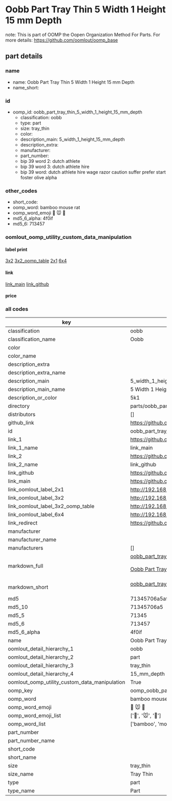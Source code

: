 # Oobb Part Tray Thin 5 Width 1 Height 15 mm Depth  

note: This is part of OOMP the Oopen Organization Method For Parts. For more details: https://github.com/oomlout/oomp_base

##  part details
  







### name
* name: Oobb Part Tray Thin 5 Width 1 Height 15 mm Depth
* name_short: 
### id
* oomp_id: oobb_part_tray_thin_5_width_1_height_15_mm_depth
  * classification: oobb
  * type: part
  * size: tray_thin
  * color: 
  * description_main: 5_width_1_height_15_mm_depth
  * description_extra: 
  * manufacturer: 
  * part_number: 
  * bip 39 word 2: dutch athlete
  * bip 39 word 3: dutch athlete hire
  * bip 39 word: dutch athlete hire wage razor caution suffer prefer start foster olive alpha

### other_codes
* short_code: 
* oomp_word: bamboo mouse rat
* oomp_word_emoji :bamboo: :mouse: :rat:
* md5_6_alpha: 4f0if
* md5_6: 713457






### oomlout_oomp_utility_custom_data_manipulation
#### label print
[3x2](http://192.168.1.245:1112/?label=oomp%204f0if)
[3x2_oomp_table](http://192.168.1.108:1112/?label=oomp%204f0if)
[2x1](http://192.168.1.242:1112/?label=oomp%204f0if)
[6x4](http://192.168.1.55:1112/?label=oomp%204f0if)    

#### link

[link_main](https://github.com/oomlout/oomlout_oomp_version_1_messy/tree/main/parts/oobb_part_tray_thin_5_width_1_height_15_mm_depth) [link_github](https://github.com/oomlout/oomlout_oomp_version_1_messy/tree/main/parts/oobb_part_tray_thin_5_width_1_height_15_mm_depth)                             

#### price







### all codes 
| key | value |  
| --- | --- |  
| classification | oobb |  
| classification_name | Oobb |  
| color |  |  
| color_name |  |  
| description_extra |  |  
| description_extra_name |  |  
| description_main | 5_width_1_height_15_mm_depth |  
| description_main_name | 5 Width 1 Height 15 mm Depth |  
| description_or_color | 5k1 |  
| directory | parts/oobb_part_tray_thin_5_width_1_height_15_mm_depth |  
| distributors | [] |  
| github_link | https://github.com/oomlout/oomlout_oomp_part_src/tree/main/parts/oobb_part_tray_thin_5_width_1_height_15_mm_depth |  
| id | oobb_part_tray_thin_5_width_1_height_15_mm_depth |  
| link_1 | https://github.com/oomlout/oomlout_oomp_version_1_messy/tree/main/parts/oobb_part_tray_thin_5_width_1_height_15_mm_depth |  
| link_1_name | link_main |  
| link_2 | https://github.com/oomlout/oomlout_oomp_version_1_messy/tree/main/parts/oobb_part_tray_thin_5_width_1_height_15_mm_depth |  
| link_2_name | link_github |  
| link_github | https://github.com/oomlout/oomlout_oomp_version_1_messy/tree/main/parts/oobb_part_tray_thin_5_width_1_height_15_mm_depth |  
| link_main | https://github.com/oomlout/oomlout_oomp_version_1_messy/tree/main/parts/oobb_part_tray_thin_5_width_1_height_15_mm_depth |  
| link_oomlout_label_2x1 | http://192.168.1.242:1112/?label=oomp%204f0if |  
| link_oomlout_label_3x2 | http://192.168.1.245:1112/?label=oomp%204f0if |  
| link_oomlout_label_3x2_oomp_table | http://192.168.1.108:1112/?label=oomp%204f0if |  
| link_oomlout_label_6x4 | http://192.168.1.55:1112/?label=oomp%204f0if |  
| link_redirect | https://github.com/oomlout/oomlout_oomp_version_1_messy/tree/main/parts/oobb_part_tray_thin_5_width_1_height_15_mm_depth |  
| manufacturer |  |  
| manufacturer_name |  |  
| manufacturers | [] |  
| markdown_full | [oobb_part_tray_thin_5_width_1_height_15_mm_depth](none)<br>[](none)<br>[Oobb Part Tray Thin 5 Width 1 Height 15 Mm Depth](none)<br><br> |  
| markdown_short | [oobb_part_tray_thin_5_width_1_height_15_mm_depth](none)<br><br> |  
| md5 | 71345706a5a9db1492d95f62d8038a23 |  
| md5_10 | 71345706a5 |  
| md5_5 | 71345 |  
| md5_6 | 713457 |  
| md5_6_alpha | 4f0if |  
| name | Oobb Part Tray Thin 5 Width 1 Height 15 mm Depth |  
| oomlout_detail_hierarchy_1 | oobb |  
| oomlout_detail_hierarchy_2 | part |  
| oomlout_detail_hierarchy_3 | tray_thin |  
| oomlout_detail_hierarchy_4 | 15_mm_depth |  
| oomlout_oomp_utility_custom_data_manipulation | True |  
| oomp_key | oomp_oobb_part_tray_thin_5_width_1_height_15_mm_depth |  
| oomp_word | bamboo mouse rat |  
| oomp_word_emoji | :bamboo: :mouse: :rat: |  
| oomp_word_emoji_list | [':bamboo:', ':mouse:', ':rat:'] |  
| oomp_word_list | ['bamboo', 'mouse', 'rat'] |  
| part_number |  |  
| part_number_name |  |  
| short_code |  |  
| short_name |  |  
| size | tray_thin |  
| size_name | Tray Thin |  
| type | part |  
| type_name | Part |  
